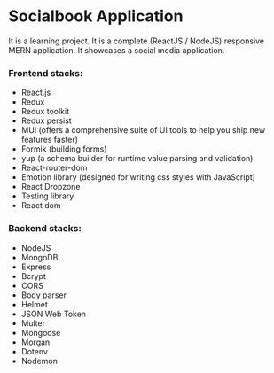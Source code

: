 # Socialbook Application

It is a learning project. It is a complete (ReactJS / NodeJS) responsive MERN application. It showcases a social media application.

### Frontend stacks:
- React.js
- Redux
- Redux toolkit
- Redux persist
- MUI (offers a comprehensive suite of UI tools to help you ship new features faster)
- Formik (building forms)
- yup (a schema builder for runtime value parsing and validation)
- React-router-dom
- Emotion library (designed for writing css styles with JavaScript)
- React Dropzone
- Testing library
- React dom

### Backend stacks:
- NodeJS
- MongoDB
- Express
- Bcrypt
- CORS
- Body parser
- Helmet
- JSON Web Token
- Multer
- Mongoose
- Morgan
- Dotenv
- Nodemon
